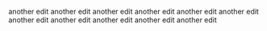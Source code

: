 another edit
another edit
another edit
another edit
another edit
another edit
another edit
another edit
another edit
another edit
another edit
